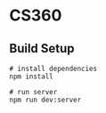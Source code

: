 # CS360

## Build Setup
```
# install dependencies
npm install

# run server
npm run dev:server

```

